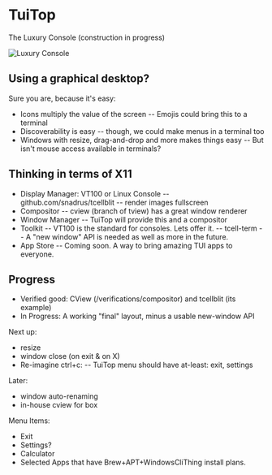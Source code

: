 # TuiTop

The Luxury Console
(construction in progress)

![Luxury Console](path/to/first.gif)

## Using a graphical desktop?

Sure you are, because it's easy:

- Icons multiply the value of the screen
  -- Emojis could bring this to a terminal
- Discoverability is easy
  -- though, we could make menus in a terminal too
- Windows with resize, drag-and-drop and more makes things easy
  -- But isn't mouse access available in terminals?

## Thinking in terms of X11

- Display Manager:  VT100 or Linux Console
  -- github.com/snadrus/tcellblit  -- render images fullscreen
- Compositor
  -- cview (branch of tview) has a great window renderer
- Window Manager
  -- TuiTop will provide this and a compositor
- Toolkit
  -- VT100 is the standard for consoles. Lets offer it.
  -- tcell-term
  -- A "new window" API is needed as well as more in the future.
- App Store
  -- Coming soon. A way to bring amazing TUI apps to everyone.

## Progress

- Verified good: CView (/verifications/compositor) and tcellblit (its example)
- In Progress: A working "final" layout, minus a usable new-window API

Next up:

- resize
- window close (on exit & on X)
- Re-imagine ctrl+c:
-- TuiTop menu should have at-least: exit, settings

Later:

- window auto-renaming
- in-house cview for box

Menu Items:

- Exit
- Settings?
- Calculator
- Selected Apps that have Brew+APT+WindowsCliThing install plans.
